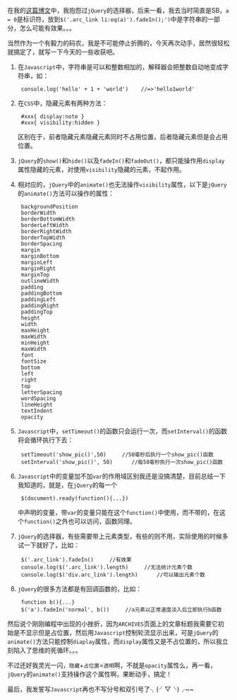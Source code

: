 在我的[这篇博文](http://tdfj.herokuapp.com/archives/2014/02*%E9%87%8D%E6%96%B0%E6%8A%98%E8%85%BEblog%E7%9A%84%E4%B8%80%E4%BA%9B%E7%A2%8E%E7%A2%8E%E5%BF%B5*20140111*Slim-Javascript-%E7%A2%8E%E7%A2%8E%E5%BF%B5)中，我抱怨过```jQuery```的选择器，后来一看，我去当时简直是SB，```a = 0```是标识符，放到```$('.arc_link li:eq(a)').fadeIn();')```中是字符串的一部分，怎么可能有效果。。。  

当然作为一个有毅力的码农，我是不可能停止折腾的，今天再次动手，居然很轻松就搞定了，就写一下今天的一些收获吧。  

1. 在```Javascript```中，字符串是可以和整数相加的，解释器会把整数自动地变成字符串，如：

        console.log('hello' + 1 + 'world')    //=>'hello1world'  
        
2. 在```CSS```中，隐藏元素有两种方法：

        #xxx{ display:note }
        #xxx{ visibility:hidden }
	
	区别在于，前者隐藏元素隐藏元素同时不占用位置，后者隐藏元素但是会占用位置。  
	
3. ```jQuery```的```show()```和```hide()```以及```fadeIn()```和```fadeOut()```，都只能操作用```display```属性隐藏的元素，对使用```visibility```隐藏的元素，不起作用。  

4. 相对应的，```jQuery```中的```animate()```也无法操作```visibility```属性，以下是```jQuery```的```animate()```方法可以操作的属性：

 		backgroundPosition
    	borderWidth
    	borderBottomWidth
    	borderLeftWidth
    	borderRightWidth
    	borderTopWidth
    	borderSpacing
        margin
        marginBottom
        marginLeft
        marginRight
        marginTop
        outlineWidth
        padding
        paddingBottom
        paddingLeft
        paddingRight
        paddingTop
        height
        width
        maxHeight
        maxWidth
        minHeight
        maxWidth
        font
        fontSize
        bottom
        left
        right
        top
        letterSpacing
        wordSpacing
        lineHeight
        textIndent
        opacity  
    										
5. ```Javascript```中，```setTimeout()```的函数只会运行一次，而```setInterval()```的函数将会循环执行下去：

		setTimeout('show_pic()',50)		//50毫秒后执行一个show_pic()函数
		setInterval('show_pic()', 50)	   //每50毫秒执行一次show_pic()函数
		
6. ```Javascript```中的变量加不加```var```的作用域区别我还是没搞清楚，目前总结一下我知道的，就是，在```jQuery```的每一个

		$(document).ready(function(){...})
		
	中声明的变量，带```var```的变量只能在这个```function()```中使用，而不带的，在这个```function()```之外也可以访问，函数同理。
	
7. ```jQuery```的选择器，有些需要带上元素类型，有些的则不用，实际使用的时候多试一下就好了，比如：  

		$('.arc_link').fadeIn()     //有效果
		console.log($('.arc_link').length)     //无法统计元素个数
		console.log($('div.arc_link').length)      //可以输出元素个数
		
8. ```jQuery```的很多方法都是有回调函数的，比如：

		function b(){...}
		$('a').fadeIn('normal', b())     //a元素以正常速度淡入后立即执行b函数
	
	
然后说个刚刚编程中出现的小挫折，因为```ARCHIVES```页面上的文章标题我需要它初始是不显示但是占位置，然后用```Javascript```控制轮流显示出来，可是```jQuery```的```animate()```方法只能控制```diaplay```属性，而```display```属性又是不占位置的，所以我立刻陷入了思维的死循环。。。  

不过还好我灵光一闪，```隐藏```+```占位置```=```透明```啊，不就是```opacity```属性么，再一看，```jQuery```的```animate()```支持操作这个属性啊，果断动手，搞定！ 

最后，我发誓写```Javascript```再也不写分号和双引号了╮(╯▽╰)╭~~

